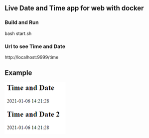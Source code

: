 ## Live Date and Time app for web with docker

### Build and Run
bash start.sh

### Url to see Time and Date
http://localhost:9999/time

## Example
![image](https://github.com/sagidaus/DateTime/blob/master/image/time.PNG)
